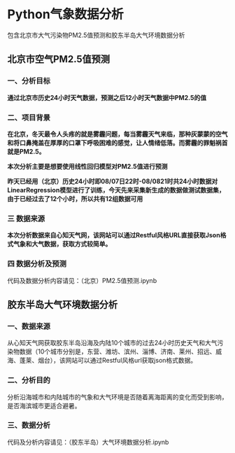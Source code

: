 # Python气象数据分析
 包含北京市大气污染物PM2.5值预测和胶东半岛大气环境数据分析
 
 
 ## 北京市空气PM2.5值预测

### 一、分析目标
**通过北京市历史24小时天气数据，预测之后12小时天气数据中PM2.5的值**

### 二、项目背景

**在北京，冬天最令人头疼的就是雾霾问题，每当雾霾天气来临，那种灰蒙蒙的空气和将口鼻掩盖在厚厚的口罩下呼吸困难的感觉，让人情绪低落。而雾霾的罪魁祸首就是PM2.5。**

**本次分析主要是想要使用线性回归模型对PM2.5值进行预测**

**昨天已经用（北京）历史24小时即08/07日22时-08/0821时共24小时数据对LinearRegression模型进行了训练，今天先来采集新生成的数据做测试数据集，由于已经过去了12个小时，所以共有12组数据可用**

### 三 数据来源

**本次分析数据来自心知天气网，该网站可以通过Restful风格URL直接获取Json格式气象和大气数据，获取方式较简单。**

### 四 数据分析及预测

代码及数据分析内容请见：（北京）PM2.5值预测.ipynb

## 胶东半岛大气环境数据分析


### 一、数据来源

从心知天气网获取胶东半岛沿海及内陆10个城市的过去24小时历史天气和大气污染物数据（10个城市分别是，东营、潍坊、滨州、淄博、济南、莱州、招远、威海、蓬莱、烟台），该网站可以通过Restful风格url获取json格式数据。

### 二、分析目的

分析沿海城市和内陆城市的气象和大气环境是否随着离海距离的变化而受到影响，是否海滨城市更适合避暑。

### 三、数据分析
代码及分析内容请见：（胶东半岛）大气环境数据分析.ipynb
